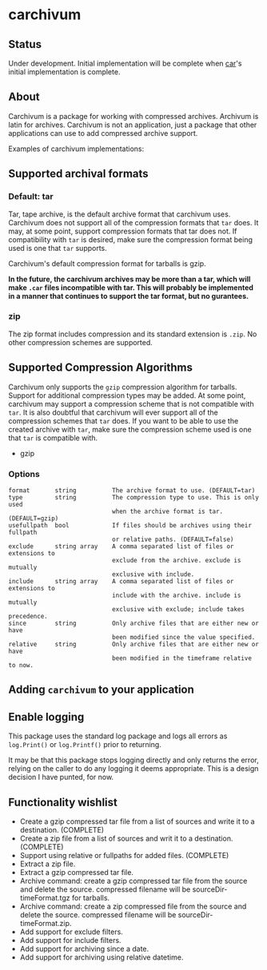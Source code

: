 carchivum
=========

## Status
Under development. Initial implementation will be complete when [car](https://github.com/mohae/car)'s initial implementation is complete.

## About

Carchivum is a package for working with compressed archives. Archivum is latin for archives. Carchivum is not an application, just a package that other applications can use to add compressed archive support.

Examples of carchivum implementations:


## Supported archival formats
### Default: tar
Tar, tape archive, is the default archive format that carchivum uses. Carchivum does not support all of the compression formats that `tar` does. It may, at some point, support compression formats that tar does not.  If compatibility with `tar` is desired, make sure the compression format being used is one that `tar` supports.

Carchivum's default compression format for tarballs is gzip.

__In the future, the carchivum archives may be more than a tar, which will make `.car` files incompatible with tar. This will probably be implemented in a manner that continues to support the tar format, but no gurantees.__

### zip
The zip format includes compression and its standard extension is `.zip`. No other compression schemes are supported. 

## Supported Compression Algorithms
Carchivum only supports the `gzip` compression algorithm for tarballs. Support for additional compression types may be added. At some point, carchivum may support a compression scheme that is not compatible with `tar`. It is also doubtful that carchivum will ever support all of the compression schemes that `tar` does. If you want to be able to use the created archive with `tar`, make sure the compression scheme used is one that `tar` is compatible with.

* gzip

### Options

```
format       string          The archive format to use. (DEFAULT=tar)
type         string          The compression type to use. This is only used
                             when the archive format is tar. (DEFAULT=gzip)
usefullpath  bool            If files should be archives using their fullpath
                             or relative paths. (DEFAULT=false)
exclude	     string array    A comma separated list of files or extensions to
                             exclude from the archive. exclude is mutually
                             exclusive with include.
include      string array    A comma separated list of files or extensions to
                             include with the archive. include is mutually
                             exclusive with exclude; include takes precedence.
since        string          Only archive files that are either new or have
                             been modified since the value specified.
relative     string          Only archive files that are either new or have
                             been modified in the timeframe relative to now.
```

## Adding `carchivum` to your application


## Enable logging
This package uses the standard log package and logs all errors as `log.Print()` or `log.Printf()` prior to returning.

It may be that this package stops logging directly and only returns the error, relying on the caller to do any logging it deems appropriate. This is a design decision I have punted, for now.

## Functionality wishlist

* Create a gzip compressed tar file from a list of sources and write it to a destination. (COMPLETE)
* Create a zip file from a list of sources and writ it to a destination. (COMPLETE)
* Support using relative or fullpaths for added files. (COMPLETE)
* Extract a zip file.
* Extract a gzip compressed tar file.
* Archive command: create a gzip compressed tar file from the source and delete the source.
	compressed filename will be sourceDir-timeFormat.tgz for tarballs.
* Archive command: create a zip compressed file from the source and delete the source.
	compressed filename will be sourceDir-timeFormat.zip.
* Add support for exclude filters.
* Add support for include filters.
* Add support for archiving since a date.
* Add support for archiving using relative datetime.
